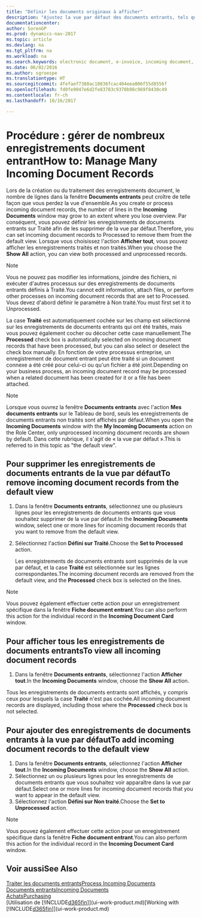 ```yaml
---
title: "Définir les documents originaux à afficher"
description: "Ajustez la vue par défaut des documents entrants, tels que des factures électroniques, afin d'améliorer votre vue d'ensemble des enregistrements traités et non-traités."
documentationcenter: 
author: SorenGP
ms.prod: dynamics-nav-2017
ms.topic: article
ms.devlang: na
ms.tgt_pltfrm: na
ms.workload: na
ms.search.keywords: electronic document, e-invoice, incoming document, OCR, ecommerce, document exchange, import invoice
ms.date: 06/02/2016
ms.author: sgroespe
ms.translationtype: HT
ms.sourcegitcommit: 4fefaef7380ac10836fcac404eea006f55d8556f
ms.openlocfilehash: fd0fe9047e6d2fe83783c9370b98c969f8430c49
ms.contentlocale: fr-ch
ms.lasthandoff: 10/16/2017

---
```

# <a name="how-to-manage-many-incoming-document-records"></a><span data-ttu-id="2afe1-103">Procédure : gérer de nombreux enregistrements document entrant</span><span class="sxs-lookup"><span data-stu-id="2afe1-103">How to: Manage Many Incoming Document Records</span></span>
<span data-ttu-id="2afe1-104">Lors de la création ou du traitement des enregistrements document, le nombre de lignes dans la fenêtre **Documents entrants** peut croître de telle façon que vous perdez la vue d'ensemble.</span><span class="sxs-lookup"><span data-stu-id="2afe1-104">As you create or process incoming document records, the number of lines in the **Incoming Documents** window may grow to an extent where you lose overview.</span></span> <span data-ttu-id="2afe1-105">Par conséquent, vous pouvez définir les enregistrements de documents entrants sur Traité afin de les supprimer de la vue par défaut.</span><span class="sxs-lookup"><span data-stu-id="2afe1-105">Therefore, you can set incoming document records to Processed to remove them from the default view.</span></span> <span data-ttu-id="2afe1-106">Lorsque vous choisissez l'action **Afficher tout**, vous pouvez afficher les enregistrements traités et non traités.</span><span class="sxs-lookup"><span data-stu-id="2afe1-106">When you choose the **Show All** action, you can view both processed and unprocessed records.</span></span>

> [!NOTE]  
>   <span data-ttu-id="2afe1-107">Vous ne pouvez pas modifier les informations, joindre des fichiers, ni exécuter d'autres processus sur des enregistrements de documents entrants définis à Traité.</span><span class="sxs-lookup"><span data-stu-id="2afe1-107">You cannot edit information, attach files, or perform other processes on incoming document records that are set to Processed.</span></span> <span data-ttu-id="2afe1-108">Vous devez d'abord définir le paramètre à Non traité.</span><span class="sxs-lookup"><span data-stu-id="2afe1-108">You must first set it to Unprocessed.</span></span>

<span data-ttu-id="2afe1-109">La case **Traité** est automatiquement cochée sur les champ est sélectionné sur les enregistrements de documents entrants qui ont été traités, mais vous pouvez également cocher ou décocher cette case manuellement.</span><span class="sxs-lookup"><span data-stu-id="2afe1-109">The **Processed** check box is automatically selected on incoming document records that have been processed, but you can also select or deselect the check box manually.</span></span> <span data-ttu-id="2afe1-110">En fonction de votre processus entreprise, un enregistrement de document entrant peut être traité si un document connexe a été créé pour celui-ci ou qu'un fichier a été joint.</span><span class="sxs-lookup"><span data-stu-id="2afe1-110">Depending on your business process, an incoming document record may be processed when a related document has been created for it or a file has been attached.</span></span>

> [!NOTE]  
>   <span data-ttu-id="2afe1-111">Lorsque vous ouvrez la fenêtre **Documents entrants** avec l'action **Mes documents entrants** sur le Tableau de bord, seuls les enregistrements de documents entrants non traités sont affichés par défaut.</span><span class="sxs-lookup"><span data-stu-id="2afe1-111">When you open the **Incoming Documents** window with the **My Incoming Documents** action on the Role Center, only unprocessed incoming document records are shown by default.</span></span> <span data-ttu-id="2afe1-112">Dans cette rubrique, il s'agit de « la vue par défaut ».</span><span class="sxs-lookup"><span data-stu-id="2afe1-112">This is referred to in this topic as "the default view".</span></span>

## <a name="to-remove-incoming-document-records-from-the-default-view"></a><span data-ttu-id="2afe1-113">Pour supprimer les enregistrements de documents entrants de la vue par défaut</span><span class="sxs-lookup"><span data-stu-id="2afe1-113">To remove incoming document records from the default view</span></span>
1. <span data-ttu-id="2afe1-114">Dans la fenêtre **Documents entrants**, sélectionnez une ou plusieurs lignes pour les enregistrements de documents entrants que vous souhaitez supprimer de la vue par défaut.</span><span class="sxs-lookup"><span data-stu-id="2afe1-114">In the **Incoming Documents** window, select one or more lines for incoming document records that you want to remove from the default view.</span></span>
2. <span data-ttu-id="2afe1-115">Sélectionnez l'action **Défini sur Traité**.</span><span class="sxs-lookup"><span data-stu-id="2afe1-115">Choose the **Set to Processed** action.</span></span>

    <span data-ttu-id="2afe1-116">Les enregistrements de documents entrants sont supprimés de la vue par défaut, et la case **Traité** est sélectionnée sur les lignes correspondantes.</span><span class="sxs-lookup"><span data-stu-id="2afe1-116">The incoming document records are removed from the default view, and the **Processed** check box is selected on the lines.</span></span>

> [!NOTE]  
>   <span data-ttu-id="2afe1-117">Vous pouvez également effectuer cette action pour un enregistrement spécifique dans la fenêtre **Fiche document entrant**.</span><span class="sxs-lookup"><span data-stu-id="2afe1-117">You can also perform this action for the individual record in the **Incoming Document Card** window.</span></span>

## <a name="to-view-all-incoming-document-records"></a><span data-ttu-id="2afe1-118">Pour afficher tous les enregistrements de documents entrants</span><span class="sxs-lookup"><span data-stu-id="2afe1-118">To view all incoming document records</span></span>
1. <span data-ttu-id="2afe1-119">Dans la fenêtre **Documents entrants**, sélectionnez l'action **Afficher tout**.</span><span class="sxs-lookup"><span data-stu-id="2afe1-119">In the **Incoming Documents** window, choose the **Show All** action.</span></span>

<span data-ttu-id="2afe1-120">Tous les enregistrements de documents entrants sont affichés, y compris ceux pour lesquels la case **Traité** n'est pas cochée.</span><span class="sxs-lookup"><span data-stu-id="2afe1-120">All incoming document records are displayed, including those where the **Processed** check box is not selected.</span></span>

## <a name="to-add-incoming-document-records-to-the-default-view"></a><span data-ttu-id="2afe1-121">Pour ajouter des enregistrements de documents entrants à la vue par défaut</span><span class="sxs-lookup"><span data-stu-id="2afe1-121">To add incoming document records to the default view</span></span>
1. <span data-ttu-id="2afe1-122">Dans la fenêtre **Documents entrants**, sélectionnez l'action **Afficher tout**.</span><span class="sxs-lookup"><span data-stu-id="2afe1-122">In the **Incoming Documents** window, choose the **Show All** action.</span></span>
2. <span data-ttu-id="2afe1-123">Sélectionnez un ou plusieurs lignes pour les enregistrements de documents entrants que vous souhaitez voir apparaître dans la vue par défaut.</span><span class="sxs-lookup"><span data-stu-id="2afe1-123">Select one or more lines for incoming document records that you want to appear in the default view.</span></span>
3. <span data-ttu-id="2afe1-124">Sélectionnez l'action **Défini sur Non traité**.</span><span class="sxs-lookup"><span data-stu-id="2afe1-124">Choose the **Set to Unprocessed** action.</span></span>  

> [!NOTE]  
>   <span data-ttu-id="2afe1-125">Vous pouvez également effectuer cette action pour un enregistrement spécifique dans la fenêtre **Fiche document entrant**.</span><span class="sxs-lookup"><span data-stu-id="2afe1-125">You can also perform this action for the individual record in the **Incoming Document Card** window.</span></span>

## <a name="see-also"></a><span data-ttu-id="2afe1-126">Voir aussi</span><span class="sxs-lookup"><span data-stu-id="2afe1-126">See Also</span></span>
[<span data-ttu-id="2afe1-127">Traiter les documents entrants</span><span class="sxs-lookup"><span data-stu-id="2afe1-127">Process Incoming Documents</span></span>](across-process-income-documents.md)  
[<span data-ttu-id="2afe1-128">Documents entrants</span><span class="sxs-lookup"><span data-stu-id="2afe1-128">Incoming Documents</span></span>](across-income-documents.md)  
[<span data-ttu-id="2afe1-129">Achats</span><span class="sxs-lookup"><span data-stu-id="2afe1-129">Purchasing</span></span>](purchasing-manage-purchasing.md)  
<span data-ttu-id="2afe1-130">[Utilisation de [!INCLUDE[d365fin](includes/d365fin_md.md)]](ui-work-product.md)</span><span class="sxs-lookup"><span data-stu-id="2afe1-130">[Working with [!INCLUDE[d365fin](includes/d365fin_md.md)]](ui-work-product.md)</span></span>

